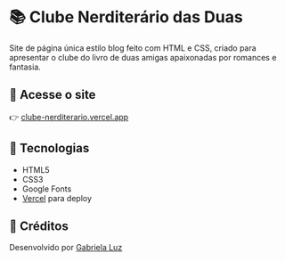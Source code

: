 # 📚 Clube Nerditerário das Duas

Site de página única estilo blog feito com HTML e CSS, criado para apresentar o clube do livro de duas amigas apaixonadas por romances e fantasia.

## 🔗 Acesse o site

👉 [clube-nerditerario.vercel.app](https://vercel.com/gabrielaluzms-projects/clube-nerditerario-das-duas-blog) 

## 🔧 Tecnologias

- HTML5  
- CSS3  
- Google Fonts  
- [Vercel](https://vercel.com) para deploy

## 📸 Créditos

Desenvolvido por [Gabriela Luz](https://github.com/gabrielaluzm)
